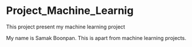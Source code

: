 # Project_Machine_Learnig
This project present my machine learning project

My name is Samak Boonpan. This is apart from machine learning projects.

